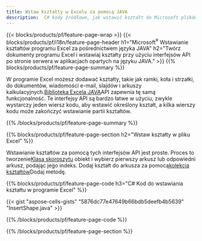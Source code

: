 ```yaml
---
title: Wstaw kształty w Excelu za pomocą JAVA
description:  C# kody źródłowe, jak wstawić kształt do Microsoft plików programu Excel przy użyciu biblioteki JAVA.
---
```

{{< blocks/products/pf/feature-page-wrap >}}
{{< blocks/products/pf/i18n/feature-page-header h1="Microsoft<sup>&reg;</sup> Wstawianie kształtów programu Excel za pośrednictwem języka JAVA" h2="Twórz dokumenty programu Excel i wstawiaj kształty przy użyciu interfejsów API po stronie serwera w aplikacjach opartych na języku JAVA." >}}
{{% blocks/products/pf/feature-page-summary %}}

 W programie Excel możesz dodawać kształty, takie jak ramki, koła i strzałki, do dokumentów, wiadomości e-mail, slajdów i arkuszy kalkulacyjnych.[Biblioteka Excela JAVA](https://releases.aspose.com/cells/java/)API zapewnia tę samą funkcjonalność. Te interfejsy API są bardzo łatwe w użyciu, zwykle wystarczy jeden wiersz kodu, aby wstawić określony kształt, a kilka wierszy kodu może zakończyć wstawianie partii kształtów.

{{% /blocks/products/pf/feature-page-summary %}}

{{% blocks/products/pf/feature-page-section h2="Wstaw kształty w pliku Excel" %}}

 Wstawianie kształtów za pomocą tych interfejsów API jest proste. Proces to tworzenie[Klasa skoroszytu](https://reference.aspose.com/cells/java/com.aspose.cells/workbook/) obiekt i wybierz pierwszy arkusz lub odpowiedni arkusz, podając jego indeks. Dodaj kształt do arkusza za pomocą[kolekcja kształtów](https://reference.aspose.com/cells/java/com.aspose.cells/shapecollection/)Dodaj metodę.

{{% blocks/products/pf/feature-page-code h3="C# Kod do wstawiania kształtu w programie Excel" %}}

{{< gist "aspose-cells-gists" "5876dc77e47649b66bdb5deefb4b5639" "InsertShape.java" >}}

{{% /blocks/products/pf/feature-page-code %}}

{{% /blocks/products/pf/feature-page-section %}}
